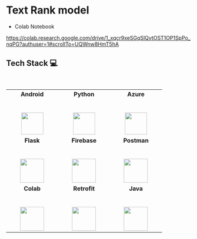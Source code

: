#  Text Rank model 


* Colab Notebook

https://colab.research.google.com/drive/1_xqcr9xeSGqSlQvtOST1OP1SpPo_nqPG?authuser=1#scrollTo=UQWnw8HmT5hA


## Tech Stack :computer:

<br>
<table>
<tbody>
 <tr>
<td align="center" width="20%">
<span><b><center>Android</center></b></span><br><br>
<img height=60px src="https://cdn4.iconfinder.com/data/icons/logos-3/228/android-512.png"> 
</td>

<td align="center" width="20%">
<span><b><center>Python</center></b></span><br><br>
<img height=60px src="https://www.python.org/static/community_logos/python-logo.png"> 
</td>

<td align="center" width="20%">
<span><b><center>Azure</center></b></span><br><br>
<img height=60px src="https://www.onmsft.com/wp-content/uploads/2021/05/Azure-Icon.png"> 
</td>
</tr>

<tr>
<td align="center" width="20%">
<span><b><center>Flask</center></b></span><br><br>
<img height=65px src="https://www.pngitem.com/pimgs/m/159-1595977_flask-python-logo-hd-png-download.png"> 
</td>

<td align="center" width="20%">
<span><b><center>Firebase</center></b></span><br><br>
<img height=65px src="https://cdn4.iconfinder.com/data/icons/google-i-o-2016/512/google_firebase-2-512.png"> 
</td>

<td align="center" width="20%">
<span><b><center>Postman</center></b></span><br><br>
<img height=65px src="https://user-images.githubusercontent.com/2676579/34940598-17cc20f0-f9be-11e7-8c6d-f0190d502d64.png"> 
</td>
</tr>

<tr>
<td align="center" width="20%">
<span><b><center>Colab</center></b></span><br><br>
<img height=65px src="https://colab.research.google.com/img/colab_favicon_256px.png"> 
</td>

<td align="center" width="20%">
<span><b><center>Retrofit</center></b></span><br><br>
<img height=65px src="https://miro.medium.com/max/2048/1*WMf1XcyKU98dOMlNnn-Agg.png"> 
</td>

<td align="center" width="20%">
<span><b><center>Java</center></b></span><br><br>
<img height=65px src="https://cdn.iconscout.com/icon/free/png-256/java-60-1174953.png"> 
</td>
</tr>

</tbody>
</table>
